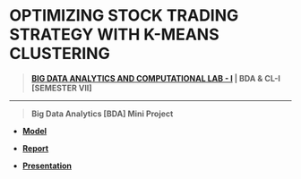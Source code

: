 # OPTIMIZING STOCK TRADING STRATEGY WITH K-MEANS CLUSTERING
 
 >**[BIG DATA ANALYTICS AND COMPUTATIONAL LAB - I](https://github.com/Amey-Thakur/BIG-DATA-ANALYTICS-AND-COMPUTATIONAL-LAB-I) | BDA & CL-I [SEMESTER VII]**
 
---

>**Big Data Analytics [BDA] Mini Project**

 - **[Model](https://github.com/Amey-Thakur/OPTIMIZING-STOCK-TRADING-STRATEGY-WITH-K-MEANS-CLUSTERING/blob/main/OPTIMIZING%20STOCK%20TRADING%20STRATEGY%20WITH%20K-MEANS%20CLUSTERING.ipynb)**

 - **[Report](https://github.com/Amey-Thakur/OPTIMIZING-STOCK-TRADING-STRATEGY-WITH-K-MEANS-CLUSTERING/blob/main/BDA_MINI-PROJECT_REPORT_BE-COMPS_B-50%2C51%2C58.pdf)**

 - **[Presentation](https://github.com/Amey-Thakur/OPTIMIZING-STOCK-TRADING-STRATEGY-WITH-K-MEANS-CLUSTERING/blob/main/BDA_MINI-PROJECT_PPT_BE-COMPS_B-50%2C51%2C58.pdf)**
